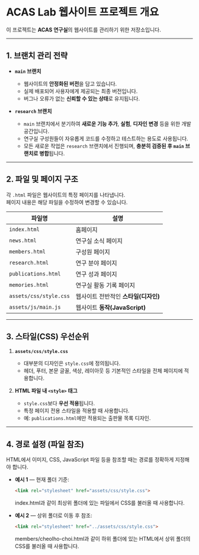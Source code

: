 # ACAS Lab 웹사이트 프로젝트 개요

이 프로젝트는 **ACAS 연구실**의 웹사이트를 관리하기 위한 저장소입니다.

---

## 1. 브랜치 관리 전략

- **`main` 브랜치**  
  - 웹사이트의 **안정화된 버전**을 담고 있습니다.  
  - 실제 배포되어 사용자에게 제공되는 최종 버전입니다.  
  - 버그나 오류가 없는 **신뢰할 수 있는 상태**로 유지됩니다.

- **`research` 브랜치**  
  - `main` 브랜치에서 분기하여 **새로운 기능 추가**, **실험**, **디자인 변경** 등을 위한 개발 공간입니다.  
  - 연구실 구성원들이 자유롭게 코드를 수정하고 테스트하는 용도로 사용됩니다.  
  - 모든 새로운 작업은 `research` 브랜치에서 진행되며, **충분히 검증된 후 `main` 브랜치로 병합**됩니다.

---

## 2. 파일 및 페이지 구조

각 `.html` 파일은 웹사이트의 특정 페이지를 나타냅니다.  
페이지 내용은 해당 파일을 수정하여 변경할 수 있습니다.

| 파일명 | 설명 |
|--------|------|
| `index.html` | 홈페이지 |
| `news.html` | 연구실 소식 페이지 |
| `members.html` | 구성원 페이지 |
| `research.html` | 연구 분야 페이지 |
| `publications.html` | 연구 성과 페이지 |
| `memories.html` | 연구실 활동 기록 페이지 |
| `assets/css/style.css` | 웹사이트 전반적인 **스타일(디자인)** |
| `assets/js/main.js` | 웹사이트 **동작(JavaScript)** |

---

## 3. 스타일(CSS) 우선순위

1. **`assets/css/style.css`**  
   - 대부분의 디자인은 `style.css`에 정의됩니다.  
   - 헤더, 푸터, 본문 글꼴, 색상, 레이아웃 등 기본적인 스타일을 전체 페이지에 적용합니다.

2. **HTML 파일 내 `<style>` 태그**  
   - `style.css`보다 **우선 적용**됩니다.  
   - 특정 페이지 전용 스타일을 적용할 때 사용합니다.  
   - 예: `publications.html`에만 적용되는 출판물 목록 디자인.

---

## 4. 경로 설정 (파일 참조)

HTML에서 이미지, CSS, JavaScript 파일 등을 참조할 때는 경로를 정확하게 지정해야 합니다.

- **예시 1** — 현재 폴더 기준:
  ```html
  <link rel="stylesheet" href="assets/css/style.css">
  ```
  index.html과 같이 최상위 폴더에 있는 파일에서 CSS를 불러올 때 사용합니다.

- **예시 2** — 상위 폴더로 이동 후 참조:
  ```html
  <link rel="stylesheet" href="../assets/css/style.css">
  ```
  members/cheolho-choi.html과 같이 하위 폴더에 있는 HTML에서 상위 폴더의 CSS를 불러올 때 사용합니다.

